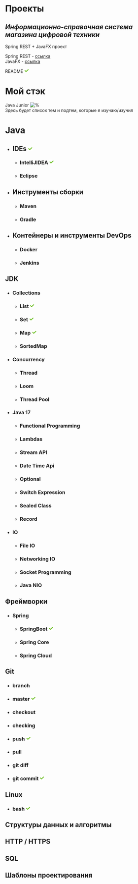 # Проекты
## *Информационно-справочная система магазина цифровой техники*
Spring REST + JavaFX проект   

Spring REST - [ссылка](https://github.com/parazit1k/Java/tree/main/OldCode/CursWork/kursworkfinal/src/main/java/com/parazitik/kursworkfinal)  
JavaFX - [ссылка](https://github.com/parazit1k/Java/tree/main/OldCode/CursWork/client_JavaFX/src/client)

README ![done](done.png)
# Мой стэк
Java Junior ![%](https://progress-bar.dev/30)  
Здесь будет список тем и подтем, которые я изучаю/изучил  

# Java

+ ## IDEs ![done](done.png)
  + ### IntelliJIDEA ![done](done.png)
  + ### Eclipse

+ ## Инструменты сборки
  + ### Maven
  + ### Gradle

+ ## Контейнеры и инструменты DevOps
  + ### Docker
  + ### Jenkins

## JDK
  + ### Collections
    + ### List ![done](done.png)
    + ### Set ![done](done.png)
    + ### Map ![done](done.png)
    + ### SortedMap
  + ### Concurrency
    + ### Thread
    + ### Loom
    + ### Thread Pool
  + ### Java 17
    + ### Functional Programming
    + ### Lambdas
    + ### Stream API
    + ### Date Time Api
    + ### Optional
    + ### Switch Expression
    + ### Sealed Class
    + ### Record
  + ### IO
    + ### File IO
    + ### Networking IO
    + ### Socket Programming
    + ### Java NIO
  
  
## Фреймворки
+ ### Spring
  + ### SpringBoot ![done](done.png)
  + ### Spring Core
  + ### Spring Cloud

## Git
+ ### branch 
+ ### master ![done](done.png)
+ ### checkout
+ ### checking
+ ### push ![done](done.png)
+ ### pull
+ ### git diff
+ ### git commit ![done](done.png)

## Linux
+ ### bash ![done](done.png)

## Структуры данных и алгоритмы

## HTTP / HTTPS

## SQL

## Шаблоны проектирования

